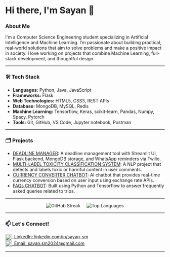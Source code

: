 # Hi there, I'm Sayan 👋

### About Me
I'm a Computer Science Engineering student specializing in Artificial Intelligence and Machine Learning. 
I’m passionate about building practical, real-world solutions that aim to solve problems and make a positive impact in society. I love working on projects that combine Machine Learning, full-stack development, and thoughtful design.

---

### 🛠️ Tech Stack
- **Languages:** Python, Java, JavaScript
- **Frameworks:** Flask  
- **Web Technologies:** HTML5, CSS3, REST APIs  
- **Database:** MongoDB, MySQL, Redis
- **Machine Learning:** Tensorflow, Keras, scikit-learn, Pandas, Numpy, Spacy, Pytorch  
- **Tools:** Git, GitHub, VS Code, Jupyter notebook, Postman  

---

### 🗂️ Projects

- [DEADLINE MANAGER](https://github.com/Sayan-Mondal2022/deadline_manager.git): A deadline management tool with Streamlit UI, Flask backend, MongoDB storage, and WhatsApp reminders via Twilio.
- [MULTI-LABEL TOXICITY CLASSIFICATION SYSTEM](https://github.com/Sayan-Mondal2022/comment_toxicity_classifier.git): A NLP project that detects and labels toxic or harmful content in user comments.  
- [ CURRENCY CONVERTER CHATBOT](https://github.com/Sayan-Mondal2022/currency_converter.git): AI chatbot that provides real-time currency conversion based on user input using exchange rate APIs.  
- [FAQs CHATBOT](https://github.com/Sayan-Mondal2022/faqs_chatbot.git): Built using Python and Tensorflow to answer frequently asked queries related to trips.  

---

<p align="center">
  <img src="https://github-readme-streak-stats.herokuapp.com?user=Sayan-Mondal2022&theme=tokyonight" alt="GitHub Streak" />
  &nbsp;&nbsp;&nbsp;
  <img src="https://github-readme-stats.vercel.app/api/top-langs/?username=Sayan-Mondal2022&layout=compact&theme=tokyonight" alt="Top Languages" />
</p>

----

### 📫 Let's Connect!

<span>
  <a href="https://linkedin.com/in/sayan-sm" target="_blank">
    <img src="https://cdn-icons-png.flaticon.com/512/174/174857.png" width="20" height="20" style="vertical-align:middle" />
    &nbsp;LinkedIn: linkedin.com/in/sayan-sm
  </a>
</span>
<br>
<span>
  <a href="mailto:sayan.sm2024@gmail.com">
    <img src="https://cdn-icons-png.flaticon.com/512/732/732200.png" width="20" height="20" style="vertical-align:middle" />
    &nbsp;Email: sayan.sm2024@gmail.com
  </a>
</span>

***
